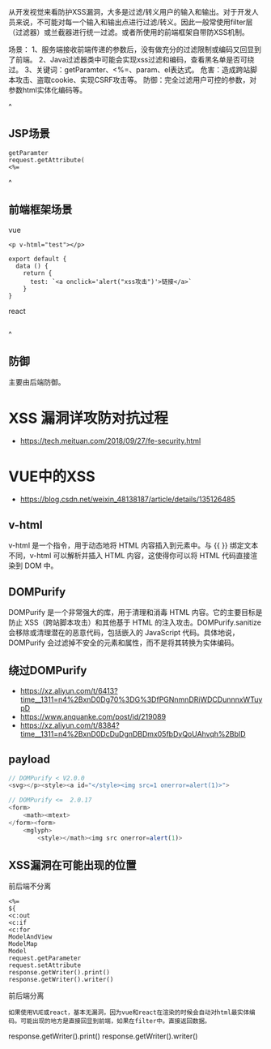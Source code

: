 从开发视觉来看防护XSS漏洞，大多是过滤/转义用户的输入和输出。对于开发人员来说，不可能对每一个输入和输出点进行过滤/转义。因此一般常使用filter层（过滤器）或兰截器进行统一过滤。或者所使用的前端框架自带防XSS机制。

场景：
  1、服务端接收前端传递的参数后，没有做充分的过滤限制或编码又回显到了前端。
  2、Java过滤器类中可能会实现xss过滤和编码，查看黑名单是否可绕过。
  3、关键词：getParamter、<%=、param、el表达式。
危害：造成跨站脚本攻击、盗取cookie、实现CSRF攻击等。
防御：完全过滤用户可控的参数，对参数html实体化编码等。


^
## **JSP场景**
```
getParamter
request.getAttribute(
<%=
```


^
## **前端框架场景**
vue
```
<p v-html="test"></p>
 
export default {
  data () {
    return {
      test: `<a οnclick='alert("xss攻击")'>链接</a>`
    }
}
```
react
```
```



^
## **防御**
主要由后端防御。



# XSS 漏洞详攻防对抗过程

* <https://tech.meituan.com/2018/09/27/fe-security.html>

# VUE中的XSS

* <https://blog.csdn.net/weixin_48138187/article/details/135126485>

## v-html

v-html 是一个指令，用于动态地将 HTML 内容插入到元素中。与 {{ }} 绑定文本不同，v-html 可以解析并插入 HTML 内容，这使得你可以将 HTML 代码直接渲染到 DOM 中。

## DOMPurify

DOMPurify 是一个非常强大的库，用于清理和消毒 HTML 内容。它的主要目标是防止 XSS（跨站脚本攻击）和其他基于 HTML 的注入攻击。DOMPurify.sanitize 会移除或清理潜在的恶意代码，包括嵌入的 JavaScript 代码。具体地说，DOMPurify 会过滤掉不安全的元素和属性，而不是将其转换为实体编码。

## 绕过DOMPurify

* <https://xz.aliyun.com/t/6413?time__1311=n4%2BxnD0Dg70%3DG%3DfPGNnmnDRiWDCDunnnxWTuypD>
* <https://www.anquanke.com/post/id/219089>
* <https://xz.aliyun.com/t/8384?time__1311=n4%2BxnD0DcDuDgnDBDmx05fbDyQoUAhvqh%2BbID>

## payload

```javascript
// DOMPurify < V2.0.0 
<svg></p><style><a id="</style><img src=1 onerror=alert(1)>">

// DOMPurify <=  2.0.17
<form>
    <math><mtext>
</form><form>
    <mglyph>
        <style></math><img src onerror=alert(1)>
```

## **XSS漏洞在可能出现的位置**

前后端不分离
```
<%=
${
<c:out
<c:if
<c:for
ModelAndView
ModelMap
Model
request.getParameter
request.setAttribute
response.getWriter().print()
response.getWriter().writer()
```


前后端分离

    如果使用VUE或react，基本无漏洞，因为vue和react在渲染的时候会自动对html最实体编码。可能出现的地方是直接回显到前端，如果在filter中。直接返回数据。

response.getWriter().print()
response.getWriter().writer()